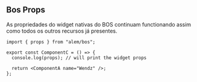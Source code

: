 ## Bos Props

As propriedades do widget nativas do BOS continuam functionando assim como todos os outros recursos já presentes.

```tsx
import { props } from "alem/bos";

export const ComponentC = () => {
  console.log(props); // will print the widget props

  return <ComponentA name="Wendz" />;
};
```
